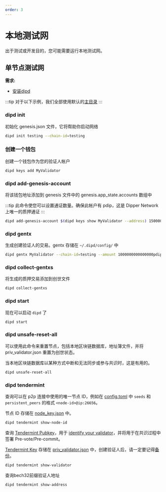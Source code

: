 ```yaml
---
order: 3
---
```


# 本地测试网

出于测试或开发目的，您可能需要运行本地测试网。

## 单节点测试网

**需求:**

- [安装dipd](../get-started/install.md)

:::tip
对于以下示例，我们全部使用默认的[主目录](intro.md#主目录)
:::

### dipd init

初始化 genesis.json 文件，它将帮助你启动网络

```bash
dipd init testing --chain-id=testing
```

### 创建一个钱包

创建一个钱包作为您的验证人帐户

```bash
dipd keys add MyValidator
```

### dipd add-genesis-account

将该钱包地址添加到 genesis 文件中的 genesis.app_state.accounts 数组中

:::tip
此命令使您可以设置通证数量。确保此帐户有 pdip，这是 Dipper Network 上唯一的质押通证
:::

```bash
dipd add-genesis-account $(dipd keys show MyValidator --address) 150000000000000000000pdip
```

### dipd gentx

生成创建验证人的交易。gentx 存储在 `~/.dipd/config/` 中

```bash
dipd gentx MyValidator --chain-id=testing --amount 1000000000000000pdip
```

### dipd collect-gentxs

将生成的质押交易添加到创世文件

```bash
dipd collect-gentxs
```

### dipd start

现在可以启动 `dipd` 了

```bash
dipd start
```

### dipd unsafe-reset-all

可以使用此命令来重置节点，包括本地区块链数据库，地址簿文件，并将 priv_validator.json 重置为创世状态。

当本地区块链数据库以某种方式中断和无法同步或参与共识时，这是有用的。

```bash
dipd unsafe-reset-all
```

### dipd tendermint

查询可以在 p2p 连接中使用的唯一节点 ID，例如在 [config.toml](intro.md#config-toml) 中 `seeds` 和 `persistent_peers` 的格式 `<node-id>@ip:26656`。

节点 ID 存储在 [node_key.json](intro.md#node_key-json) 中。

```bash
dipd tendermint show-node-id
```

查询 [Tendermint Pubkey](../concepts/validator-faq.md#tendermint-密钥)，用于 [identify your validator](../cli-client/staking.md#dipd-tx-staking-create-validator)，并将用于在共识过程中签署 Pre-vote/Pre-commit。

[Tendermint Key](../concepts/validator-faq.md#tendermint-密钥) 存储在 [priv_validator.json](intro.md#priv_validator-json) 中，创建验证人后，请一定要记得[备份](../concepts/validator-faq.md#如何备份验证人节点)。

```bash
dipd tendermint show-validator
```

查询bech32前缀验证人地址

```bash
dipd tendermint show-address
```
